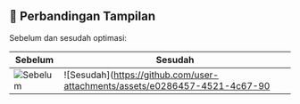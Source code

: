 ## 📸 Perbandingan Tampilan
Sebelum dan sesudah optimasi:

| Sebelum | Sesudah |
|--------|--------|
| ![Sebelum](https://github.com/user-attachments/assets/8b25f3db-65c0-4181-87bd-cf2a2ed2691f) | ![Sesudah](https://github.com/user-attachments/assets/e0286457-4521-4c67-90
